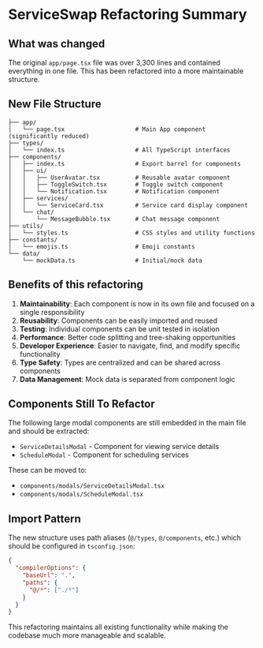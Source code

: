 # ServiceSwap Refactoring Summary

## What was changed

The original `app/page.tsx` file was over 3,300 lines and contained everything in one file. This has been refactored into a more maintainable structure.

## New File Structure

```
├── app/
│   └── page.tsx                    # Main App component (significantly reduced)
├── types/
│   └── index.ts                    # All TypeScript interfaces
├── components/
│   ├── index.ts                    # Export barrel for components
│   ├── ui/
│   │   ├── UserAvatar.tsx          # Reusable avatar component
│   │   ├── ToggleSwitch.tsx        # Toggle switch component
│   │   └── Notification.tsx        # Notification component
│   ├── services/
│   │   └── ServiceCard.tsx         # Service card display component
│   └── chat/
│       └── MessageBubble.tsx       # Chat message component
├── utils/
│   └── styles.ts                   # CSS styles and utility functions
├── constants/
│   └── emojis.ts                   # Emoji constants
└── data/
    └── mockData.ts                 # Initial/mock data
```

## Benefits of this refactoring

1. **Maintainability**: Each component is now in its own file and focused on a single responsibility
2. **Reusability**: Components can be easily imported and reused
3. **Testing**: Individual components can be unit tested in isolation
4. **Performance**: Better code splitting and tree-shaking opportunities
5. **Developer Experience**: Easier to navigate, find, and modify specific functionality
6. **Type Safety**: Types are centralized and can be shared across components
7. **Data Management**: Mock data is separated from component logic

## Components Still To Refactor

The following large modal components are still embedded in the main file and should be extracted:

- `ServiceDetailsModal` - Component for viewing service details
- `ScheduleModal` - Component for scheduling services

These can be moved to:

- `components/modals/ServiceDetailsModal.tsx`
- `components/modals/ScheduleModal.tsx`

## Import Pattern

The new structure uses path aliases (`@/types`, `@/components`, etc.) which should be configured in `tsconfig.json`:

```json
{
  "compilerOptions": {
    "baseUrl": ".",
    "paths": {
      "@/*": ["./*"]
    }
  }
}
```

This refactoring maintains all existing functionality while making the codebase much more manageable and scalable.

